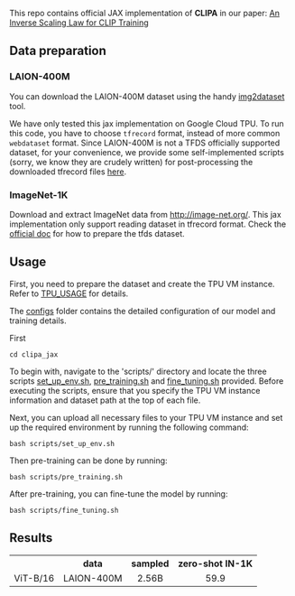 
This repo contains official JAX implementation of **CLIPA** in our paper: [An Inverse Scaling Law for CLIP Training]() 

## Data preparation

### LAION-400M
You can download the LAION-400M dataset using the handy [img2dataset](https://github.com/rom1504/img2dataset) tool. 

We have only tested this jax implementation on Google Cloud TPU. To run this code, you have to choose `tfrecord` format, instead of more common `webdataset` format.
Since LAION-400M is not a TFDS officially supported dataset, for your convenience, we provide some self-implemented scripts (sorry, we know they are crudely written) for post-processing the downloaded tfrecord files [here](../data/laion400m/README.md).

### ImageNet-1K
Download and extract ImageNet data from http://image-net.org/. 
This jax implementation only support reading dataset in tfrecord format. 
Check the [official doc](https://www.tensorflow.org/datasets/cli) for how to prepare the tfds dataset.


## Usage
First, you need to prepare the dataset and create the TPU VM instance. Refer to [TPU_USAGE](../TPU_USAGE.md) for details.

The [configs](configs/) folder contains the detailed configuration of our model and training details.

First 
```
cd clipa_jax
```

To begin with, navigate to the 'scripts/' directory and locate the three scripts [set_up_env.sh](scripts/set_up_env.sh), [pre_training.sh](scripts/pre_training.sh) and [fine_tuning.sh](scripts/fine_tuning.sh) provided. Before executing the scripts, ensure that you specify the TPU VM instance information and dataset path at the top of each file.


Next, you can upload all necessary files to your TPU VM instance and set up the required environment by running the following command:
```
bash scripts/set_up_env.sh
```

Then pre-training can be done by running:
```
bash scripts/pre_training.sh
```

After pre-training, you can fine-tune the model by running:
```
bash scripts/fine_tuning.sh
```

## Results
<table><tbody>
<!-- START TABLE -->
<!-- TABLE HEADER -->
<th valign="bottom"></th>
<th valign="bottom">data</th>
<th valign="bottom">sampled</th>
<th valign="bottom">zero-shot IN-1K</th>
<!-- TABLE BODY -->
<tr><td align="left">ViT-B/16</td>
<td align="center">LAION-400M</td>
<td align="center">2.56B</td>
<td align="center">59.9</td>
</tbody></table>


